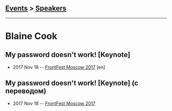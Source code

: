 ## [Events](../README.md) > [Speakers](../speakers.md)
---

# Blaine Cook

## My password doesn&#39;t work! [Keynote]
- 2017 Nov 18 -- [FrontFest Moscow 2017](https://youtu.be/w_earklcNAY) [en]   
## My password doesn&#39;t work! [Keynote] (с переводом)
- 2017 Nov 18 -- [FrontFest Moscow 2017](https://youtu.be/R27XeMIVbms)    
